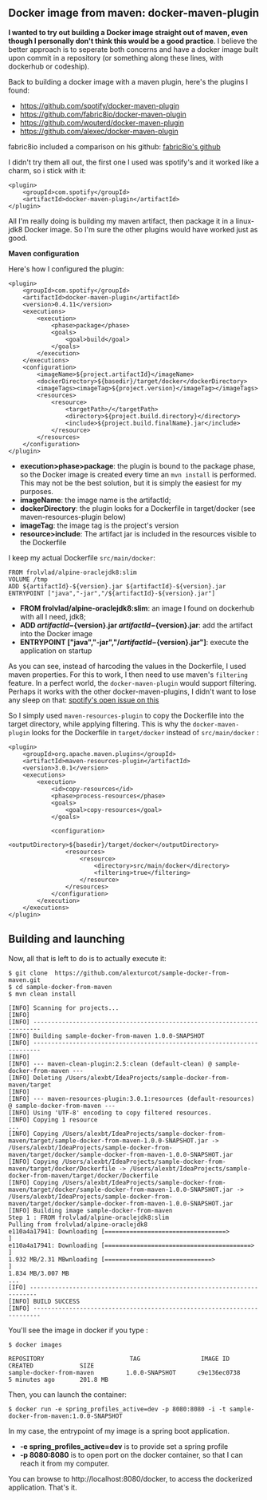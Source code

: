 Docker image from maven: docker-maven-plugin
---------------------------------------------------

**I wanted to try out building a Docker image straight out of maven, even though I personally don't think this would be a good practice**.
I believe the better approach is to seperate both concerns and have a docker image built upon commit in a repository (or something along these lines, with dockerhub or codeship).

Back to building a docker image with a maven plugin, here's the plugins I found:
* https://github.com/spotify/docker-maven-plugin
* https://github.com/fabric8io/docker-maven-plugin
* https://github.com/wouterd/docker-maven-plugin
* https://github.com/alexec/docker-maven-plugin

fabric8io included a comparison on his github: [fabric8io's github](https://github.com/fabric8io/shootout-docker-maven)

I didn't try them all out, the first one I used was spotify's and it worked like a charm, so i stick with it:

```
<plugin>
    <groupId>com.spotify</groupId>
    <artifactId>docker-maven-plugin</artifactId>
</plugin>
```

All I'm really doing is building my maven artifact, then package it in a linux-jdk8 Docker image.
So I'm sure the other plugins would have worked just as good.

**Maven configuration**

Here's how I configured the plugin:
```
<plugin>
    <groupId>com.spotify</groupId>
    <artifactId>docker-maven-plugin</artifactId>
    <version>0.4.11</version>
    <executions>
        <execution>
            <phase>package</phase>
            <goals>
                <goal>build</goal>
            </goals>
        </execution>
    </executions>
    <configuration>
        <imageName>${project.artifactId}</imageName>
        <dockerDirectory>${basedir}/target/docker</dockerDirectory>
        <imageTags><imageTag>${project.version}</imageTag></imageTags>
        <resources>
            <resource>
                <targetPath>/</targetPath>
                <directory>${project.build.directory}</directory>
                <include>${project.build.finalName}.jar</include>
            </resource>
        </resources>
    </configuration>
</plugin>
```

* **execution>phase>package**: the plugin is bound to the package phase, so the Docker image is created every time an ```mvn install``` is performed.
This may not be the best solution, but it is simply the easiest for my purposes.
* **imageName**: the image name is the artifactId;
* **dockerDirectory**: the plugin looks for a Dockerfile in target/docker (see maven-resources-plugin below)
* **imageTag**: the image tag is the project's version
* **resource>include**: The artifact jar is included in the resources visible to the Dockerfile


I keep my actual Dockerfile ```src/main/docker```:

```
FROM frolvlad/alpine-oraclejdk8:slim
VOLUME /tmp
ADD ${artifactId}-${version}.jar ${artifactId}-${version}.jar
ENTRYPOINT ["java","-jar","/${artifactId}-${version}.jar"]
```

* **FROM frolvlad/alpine-oraclejdk8:slim**: an image I found on dockerhub with all I need, jdk8;
* **ADD ${artifactId}-${version}.jar ${artifactId}-${version}.jar**: add the artifact into the Docker image
* **ENTRYPOINT ["java","-jar","/${artifactId}-${version}.jar"]**: execute the application on startup


As you can see, instead of harcoding the values in the Dockerfile, I used maven properties.
For this to work, I then need to use maven's ```filtering``` feature. In a perfect world, the ```docker-maven-plugin``` would support filtering. 
Perhaps it works with the other docker-maven-plugins, I didn't want to lose any sleep on that: [spotify's open issue on this](https://github.com/spotify/docker-maven-plugin/issues/25)

So I simply used ```maven-resources-plugin``` to copy the Dockerfile into the target directory, while applying filtering.
This is why the ```docker-maven-plugin``` looks for the Dockerfile in ```target/docker``` instead of ```src/main/docker``` :
```
<plugin>
    <groupId>org.apache.maven.plugins</groupId>
    <artifactId>maven-resources-plugin</artifactId>
    <version>3.0.1</version>
    <executions>
        <execution>
            <id>copy-resources</id>
            <phase>process-resources</phase>
            <goals>
                <goal>copy-resources</goal>
            </goals>

            <configuration>
                <outputDirectory>${basedir}/target/docker</outputDirectory>
                <resources>
                    <resource>
                        <directory>src/main/docker</directory>
                        <filtering>true</filtering>
                    </resource>
                </resources>
            </configuration>
        </execution>
    </executions>
</plugin>
```
Building and launching
------------------------
Now, all that is left to do is to actually execute it:

    $ git clone  https://github.com/alexturcot/sample-docker-from-maven.git
    $ cd sample-docker-from-maven
    $ mvn clean install
```    
[INFO] Scanning for projects...
[INFO]                                                                         
[INFO] ------------------------------------------------------------------------
[INFO] Building sample-docker-from-maven 1.0.0-SNAPSHOT
[INFO] ------------------------------------------------------------------------
[INFO] 
[INFO] --- maven-clean-plugin:2.5:clean (default-clean) @ sample-docker-from-maven ---
[INFO] Deleting /Users/alexbt/IdeaProjects/sample-docker-from-maven/target
[INFO] 
[INFO] --- maven-resources-plugin:3.0.1:resources (default-resources) @ sample-docker-from-maven ---
[INFO] Using 'UTF-8' encoding to copy filtered resources.
[INFO] Copying 1 resource
...
[INFO] Copying /Users/alexbt/IdeaProjects/sample-docker-from-maven/target/sample-docker-from-maven-1.0.0-SNAPSHOT.jar -> /Users/alexbt/IdeaProjects/sample-docker-from-maven/target/docker/sample-docker-from-maven-1.0.0-SNAPSHOT.jar
[INFO] Copying /Users/alexbt/IdeaProjects/sample-docker-from-maven/target/docker/Dockerfile -> /Users/alexbt/IdeaProjects/sample-docker-from-maven/target/docker/Dockerfile
[INFO] Copying /Users/alexbt/IdeaProjects/sample-docker-from-maven/target/docker/sample-docker-from-maven-1.0.0-SNAPSHOT.jar -> /Users/alexbt/IdeaProjects/sample-docker-from-maven/target/docker/sample-docker-from-maven-1.0.0-SNAPSHOT.jar
[INFO] Building image sample-docker-from-maven
Step 1 : FROM frolvlad/alpine-oraclejdk8:slim
Pulling from frolvlad/alpine-oraclejdk8
e110a4a17941: Downloading [==================================>                ] 
e110a4a17941: Downloading [=========================================>         ] 
1.932 MB/2.31 MBwnloading [==============================>                    ] 
1.834 MB/3.007 MB
...
[IFO] ------------------------------------------------------------------------
[INFO] BUILD SUCCESS
[INFO] ------------------------------------------------------------------------

```
You'll see the image in docker if you type :

    $ docker images
   
```
REPOSITORY                        TAG                 IMAGE ID            CREATED             SIZE
sample-docker-from-maven         1.0.0-SNAPSHOT      c9e136ec0738        5 minutes ago       201.8 MB
```

Then, you can launch the container:

    $ docker run -e spring_profiles_active=dev -p 8080:8080 -i -t sample-docker-from-maven:1.0.0-SNAPSHOT
    
In my case, the entrypoint of my image is a spring boot application.
* **-e spring_profiles_active=dev**  is to provide set a spring profile
* **-p 8080:8080** is to open port on the docker container, so that I can reach it from my computer.

You can browse to http://localhost:8080/docker, to access the dockerized application. That's it.